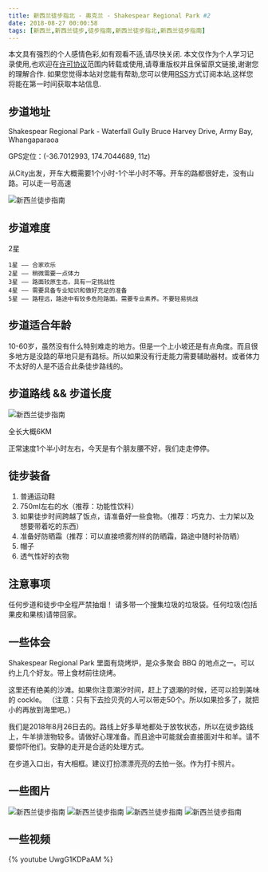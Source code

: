```yaml
---
title: 新西兰徒步指北 - 奥克兰 - Shakespear Regional Park #2
date: 2018-08-27 00:00:58
tags: [新西兰,新西兰徒步,徒步指南,新西兰徒步指北,新西兰徒步指南]
---
```


本文具有强烈的个人感情色彩,如有观看不适,请尽快关闭. 本文仅作为个人学习记录使用,也欢迎在[许可协议](http://creativecommons.org/licenses/by-nc/4.0/deed.zh_TW)范围内转载或使用,请尊重版权并且保留原文链接,谢谢您的理解合作. 如果您觉得本站对您能有帮助,您可以使用[RSS](http://iiiyu.com/atom.xml)方式订阅本站,这样您将能在第一时间获取本站信息.


## 步道地址
Shakespear Regional Park - Waterfall Gully Bruce Harvey Drive, Army Bay, Whangaparaoa

GPS定位：(-36.7012993, 174.7044689, 11z)

从City出发，开车大概需要1个小时-1个半小时不等。开车的路都很好走，没有山路。可以走一号高速

<!--more-->

![新西兰徒步指南](https://lh3.googleusercontent.com/-pAN_7GDUX0o/W4KdmIzFMHI/AAAAAAAAAWI/eclizTuU9ZAhq75Ts2Wgm2HY-YEFL0IKgCHMYCw/I/15352851571735.jpg)

## 步道难度
2星

```
1星 —— 合家欢乐
2星 —— 稍微需要一点体力
3星 —— 路面较原生态，具有一定挑战性
4星 —— 需要具备专业知识和做好充足的准备
5星 —— 路程远，路途中有较多危险路面。需要专业素养。不要轻易挑战
```

## 步道适合年龄
10-60岁，虽然没有什么特别难走的地方。但是一个上小坡还是有点角度。而且很多地方是没路的草地只是有路标。所以如果没有行走能力需要辅助器材。或者体力不太好的人是不适合此条徒步路线的。

## 步道路线 && 步道长度

![新西兰徒步指南](https://lh3.googleusercontent.com/-4g6HxPPe44E/W4KdmyYXvaI/AAAAAAAAAWM/yLtAq-5buL0BCCjjcR9G749mwvrxppWFACHMYCw/I/1701535286566_.pic.jpg)

全长大概6KM

正常速度1个半小时左右，今天是有个朋友腰不好，我们走走停停。

## 徒步装备

1. 普通运动鞋
2. 750ml左右的水（推荐：功能性饮料）
3. 如果徒步时间跨越了饭点，请准备好一些食物。（推荐：巧克力、士力架以及想要带着吃的东西）
4. 准备好防晒霜（推荐：可以直接喷雾剂样的防晒霜，路途中随时补防晒）
5. 帽子
6. 透气性好的衣物

## 注意事项

任何步道和徒步中全程严禁抽烟！
请多带一个搜集垃圾的垃圾袋。任何垃圾(包括果皮和果核)请带回家。

## 一些体会

Shakespear Regional Park 里面有烧烤炉，是众多聚会 BBQ 的地点之一。可以约上几个好友。带上食材前往烧烤。

这里还有绝美的沙滩。如果你注意潮汐时间，赶上了退潮的时候，还可以捡到美味的 cockle。 （注意：只有下去捡贝壳的人可以带走50个。所以如果捡多了，就把小的再放到海里吧。）

我们是2018年8月26日去的。路线上好多草地都处于放牧状态，所以在徒步路线上，牛羊排泄物较多。请做好心理准备。而且途中可能就会直接面对牛和羊。请不要惊吓他们。安静的走开是合适的处理方式。

在步道入口出，有大相框。建议打扮漂漂亮亮的去拍一张。作为打卡照片。

## 一些图片

![新西兰徒步指南](https://lh3.googleusercontent.com/--GYl5YHVlzE/W4Kdwckud-I/AAAAAAAAAWU/VnDefYcE2qI6ywNuEWjk91iA7oB1V5F-QCHMYCw/I/IMG_2641.jpg)
![新西兰徒步指南](https://lh3.googleusercontent.com/-kLq-ThaolEQ/W4Kd0KNg3gI/AAAAAAAAAWY/udHOWrl7-zk0G9L74EHkkk107ZpglPL8ACHMYCw/I/IMG_2651.jpg)
![新西兰徒步指南](https://lh3.googleusercontent.com/-2166FX5gHKM/W4Kd3a4Me0I/AAAAAAAAAWk/qBvtf3Uv33oPXCsTV55uqqewG2WJmimygCHMYCw/I/IMG_2653.jpg)
![新西兰徒步指南](https://lh3.googleusercontent.com/-OHldyLFu6nI/W4KeHszJtEI/AAAAAAAAAW0/m9xt84nCp7EvxUbhZhC-3UhDCnNgOq1ZQCHMYCw/I/IMG_2661.jpg)

## 一些视频
{% youtube UwgG1KDPaAM %}
